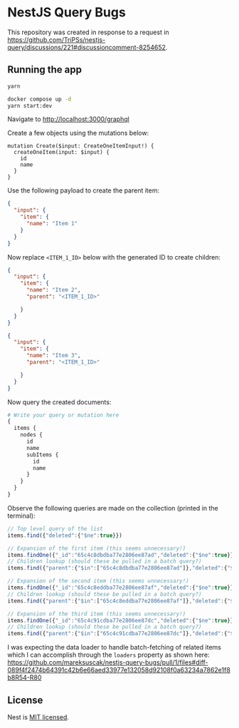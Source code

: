 # NestJS Query Bugs

This repository was created in response to a request in <https://github.com/TriPSs/nestjs-query/discussions/221#discussioncomment-8254652>.

## Running the app

```bash
yarn

docker compose up -d
yarn start:dev
```

Navigate to <http://localhost:3000/graphql>

Create a few objects using the mutations below:

```gql
mutation Create($input: CreateOneItemInput!) {
  createOneItem(input: $input) {
    id
    name
  }
}
```

Use the following payload to create the parent item:

```json
{
  "input": {
    "item": {
      "name": "Item 1"
    }
  }
}
```

Now replace `<ITEM_1_ID>` below with the generated ID to create children:

```json
{
  "input": {
    "item": {
      "name": "Item 2",
      "parent": "<ITEM_1_ID>"

    }
  }
}
```

```json
{
  "input": {
    "item": {
      "name": "Item 3",
      "parent": "<ITEM_1_ID>"

    }
  }
}
```

Now query the created documents:

```graphql
# Write your query or mutation here
{
  items {
    nodes {
      id
      name
      subItems {
        id
        name
      }
    }
  }
}
```

Observe the following queries are made on the collection (printed in the terminal):

```js
// Top level query of the list
items.find({"deleted":{"$ne":true}})

// Expansion of the first item (this seems unnecessary!)
items.findOne({"_id":"65c4c8dbdba77e2806ee87ad","deleted":{"$ne":true}})
// Children lookup (should these be pulled in a batch query?)
items.find({"parent":{"$in":["65c4c8dbdba77e2806ee87ad"]},"deleted":{"$ne":true}})

// Expansion of the second item (this seems unnecessary!)
items.findOne({"_id":"65c4c8eddba77e2806ee87af","deleted":{"$ne":true}})
// Children lookup (should these be pulled in a batch query?)
items.find({"parent":{"$in":["65c4c8eddba77e2806ee87af"]},"deleted":{"$ne":true}})

// Expansion of the third item (this seems unnecessary!)
items.findOne({"_id":"65c4c91cdba77e2806ee87dc","deleted":{"$ne":true}})
// Children lookup (should these be pulled in a batch query?)
items.find({"parent":{"$in":["65c4c91cdba77e2806ee87dc"]},"deleted":{"$ne":true}})
```

I was expecting the data loader to handle batch-fetching of related items which I can accomplish through the `loaders` property as shown here: <https://github.com/mareksuscak/nestjs-query-bugs/pull/1/files#diff-089f4f2474b64391c42b6e66aed33977e132058d92108f0a63234a7862e1f8b8R54-R80>

## License

Nest is [MIT licensed](LICENSE).

